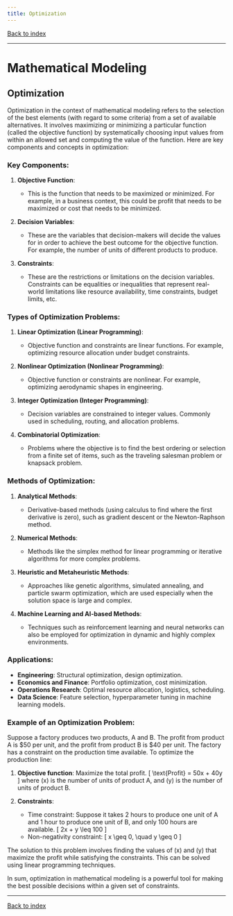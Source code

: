 ```yaml
---
title: Optimization
---
```


[Back to index](index.html)

---
# Mathematical Modeling
## Optimization

Optimization in the context of mathematical modeling refers to the selection of the best elements (with regard to some criteria) from a set of available alternatives. It involves maximizing or minimizing a particular function (called the objective function) by systematically choosing input values from within an allowed set and computing the value of the function. Here are key components and concepts in optimization:

### Key Components:
1. **Objective Function**:
   - This is the function that needs to be maximized or minimized. For example, in a business context, this could be profit that needs to be maximized or cost that needs to be minimized.
   
2. **Decision Variables**:
   - These are the variables that decision-makers will decide the values for in order to achieve the best outcome for the objective function. For example, the number of units of different products to produce.

3. **Constraints**:
   - These are the restrictions or limitations on the decision variables. Constraints can be equalities or inequalities that represent real-world limitations like resource availability, time constraints, budget limits, etc.

### Types of Optimization Problems:
1. **Linear Optimization (Linear Programming)**:
   - Objective function and constraints are linear functions. For example, optimizing resource allocation under budget constraints.

2. **Nonlinear Optimization (Nonlinear Programming)**:
   - Objective function or constraints are nonlinear. For example, optimizing aerodynamic shapes in engineering.

3. **Integer Optimization (Integer Programming)**:
   - Decision variables are constrained to integer values. Commonly used in scheduling, routing, and allocation problems.

4. **Combinatorial Optimization**:
   - Problems where the objective is to find the best ordering or selection from a finite set of items, such as the traveling salesman problem or knapsack problem.

### Methods of Optimization:
1. **Analytical Methods**:
   - Derivative-based methods (using calculus to find where the first derivative is zero), such as gradient descent or the Newton-Raphson method.
   
2. **Numerical Methods**:
   - Methods like the simplex method for linear programming or iterative algorithms for more complex problems.

3. **Heuristic and Metaheuristic Methods**:
   - Approaches like genetic algorithms, simulated annealing, and particle swarm optimization, which are used especially when the solution space is large and complex.

4. **Machine Learning and AI-based Methods**:
   - Techniques such as reinforcement learning and neural networks can also be employed for optimization in dynamic and highly complex environments.

### Applications:
- **Engineering**: Structural optimization, design optimization.
- **Economics and Finance**: Portfolio optimization, cost minimization.
- **Operations Research**: Optimal resource allocation, logistics, scheduling.
- **Data Science**: Feature selection, hyperparameter tuning in machine learning models.

### Example of an Optimization Problem:
Suppose a factory produces two products, A and B. The profit from product A is $50 per unit, and the profit from product B is $40 per unit. The factory has a constraint on the production time available. To optimize the production line:

1. **Objective function**: Maximize the total profit.
   \[
   \text{Profit} = 50x + 40y
   \]
   where \(x\) is the number of units of product A, and \(y\) is the number of units of product B.

2. **Constraints**:
   - Time constraint: Suppose it takes 2 hours to produce one unit of A and 1 hour to produce one unit of B, and only 100 hours are available.
   \[
   2x + y \leq 100
   \]
   - Non-negativity constraint:
   \[
   x \geq 0, \quad y \geq 0
   \]

The solution to this problem involves finding the values of \(x\) and \(y\) that maximize the profit while satisfying the constraints. This can be solved using linear programming techniques.

In sum, optimization in mathematical modeling is a powerful tool for making the best possible decisions within a given set of constraints.

---
[Back to index](index.html)
